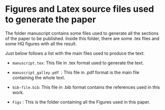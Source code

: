# Figures and Latex source files used to generate the paper

The folder manuscript contains some files used to generate all the sections of the paper to be published. Inside this folder, there are some .tex files and some HQ figures with all the result.

Just below follows a list with the main files used to produce the text:

* `manuscript.tex`: This file in .tex format used to generate the text.

* `manuscript_galley.pdf `: This file in .pdf format is the main file containing the whole text.

* `bib-file.bib`: This file in .bib format contains the references used in this work.

* `Figs` : This is the folder containing all the Figures used in this paper.

